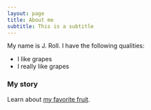 ```yaml
---
layout: page
title: About me
subtitle: This is a subtitle
---
```


My name is J. Roll. I have the following qualities:

- I like grapes
- I really like grapes

### My story

Learn about [my favorite fruit](https://en.wikipedia.org/wiki/Grape).
